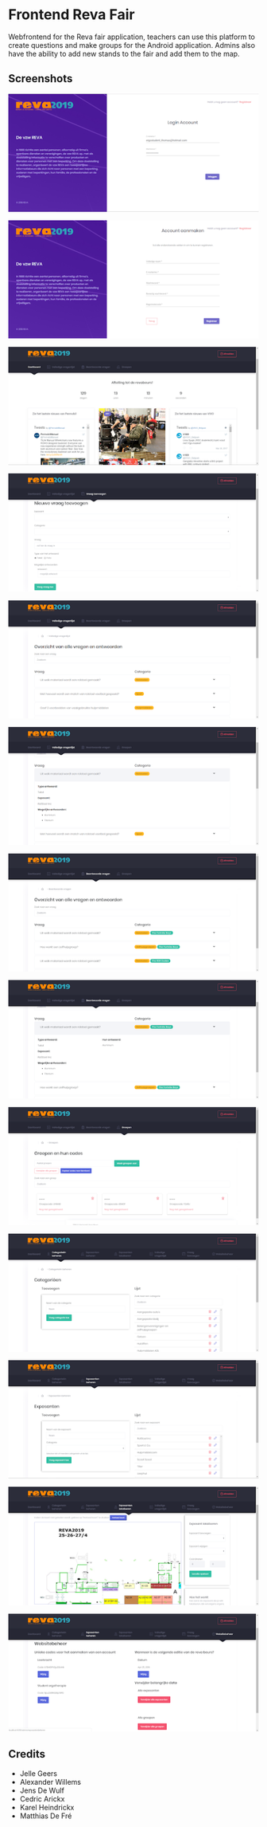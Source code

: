# Frontend Reva Fair

Webfrontend for the Reva fair application, teachers can use this platform to create questions and make groups for the Android application.
Admins also have the ability to add new stands to the fair and add them to the map.

## Screenshots

![](https://github.com/MatthiasDeFre/Reva-Angular/blob/master/img/r1.png)

![](https://github.com/MatthiasDeFre/Reva-Angular/blob/master/img/r2.png)

![](https://github.com/MatthiasDeFre/Reva-Angular/blob/master/img/r3.png)

![](https://github.com/MatthiasDeFre/Reva-Angular/blob/master/img/r4.png)

![](https://github.com/MatthiasDeFre/Reva-Angular/blob/master/img/r5.png)

![](https://github.com/MatthiasDeFre/Reva-Angular/blob/master/img/r6.png)

![](https://github.com/MatthiasDeFre/Reva-Angular/blob/master/img/r7.png)

![](https://github.com/MatthiasDeFre/Reva-Angular/blob/master/img/r8.png)

![](https://github.com/MatthiasDeFre/Reva-Angular/blob/master/img/r9.png)

![](https://github.com/MatthiasDeFre/Reva-Angular/blob/master/img/r10.png)

![](https://github.com/MatthiasDeFre/Reva-Angular/blob/master/img/r11.png)

![](https://github.com/MatthiasDeFre/Reva-Angular/blob/master/img/r12.png)

![](https://github.com/MatthiasDeFre/Reva-Angular/blob/master/img/r13.png)

## Credits

* Jelle Geers
* Alexander Willems
* Jens De Wulf
* Cedric Arickx
* Karel Heindrickx
* Matthias De Fré
